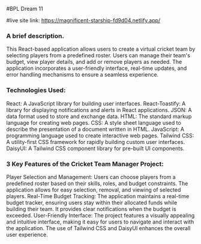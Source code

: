 #BPL Dream 11 

#live site link: https://magnificent-starship-fd9d04.netlify.app/



### A brief description.

This React-based application allows users to create a virtual cricket team by selecting players from a predefined roster. Users can manage their team's budget, view player details, and add or remove players as needed. The application incorporates a user-friendly interface, real-time updates, and error handling mechanisms to ensure a seamless experience.


### Technologies Used:


React: A JavaScript library for building user interfaces.
React-Toastify: A library for displaying notifications and alerts in React applications.
JSON: A data format used to store and exchange data.
HTML: The standard markup language for creating web pages.
CSS: A style sheet language used to describe the presentation of a document written in HTML.
JavaScript: A programming language used to create interactive web pages.
Tailwind CSS: A utility-first CSS framework for rapidly building custom user interfaces.
DaisyUI: A Tailwind CSS component library for pre-built UI components.


### 3 Key Features of the Cricket Team Manager Project:

Player Selection and Management: Users can choose players from a predefined roster based on their skills, roles, and budget constraints. The application allows for easy selection, removal, and viewing of selected players.
Real-Time Budget Tracking: The application maintains a real-time budget tracker, ensuring users stay within their allocated funds while building their team. It provides clear notifications when the budget is exceeded.
User-Friendly Interface: The project features a visually appealing and intuitive interface, making it easy for users to navigate and interact with the application. The use of Tailwind CSS and DaisyUI enhances the overall user experience.